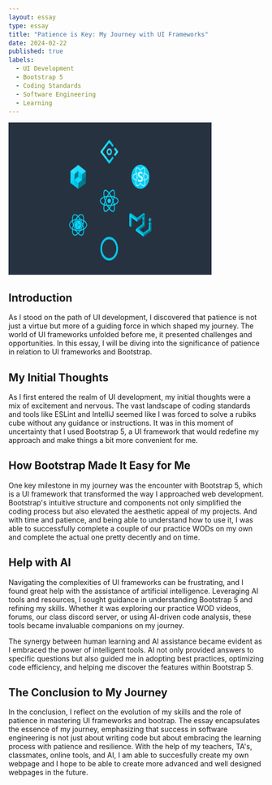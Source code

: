 ```yaml
---
layout: essay
type: essay
title: "Patience is Key: My Journey with UI Frameworks"
date: 2024-02-22
published: true
labels:
  - UI Development
  - Bootstrap 5
  - Coding Standards
  - Software Engineering
  - Learning
---
```


<img src="https://github.com/AustinV28/AustinV28.github.io/blob/main/img/react-ui-frameworks-the-best.jpg?raw=true" alt="Patience is Key" width="400" height="300">

## Introduction

As I stood on the path of UI development, I discovered that patience is not just a virtue but more of a guiding force in which shaped my journey. The world of UI frameworks unfolded before me, it presented challenges and opportunities. In this essay, I will be diving into the significance of patience in relation to UI frameworks and Bootstrap.

## My Initial Thoughts

As I first entered the realm of UI development, my initial thoughts were a mix of excitement and nervous. The vast landscape of coding standards and tools like ESLint and IntelliJ seemed like I was forced to solve a rubiks cube without any guidance or instructions. It was in this moment of uncertainty that I used Bootstrap 5, a UI framework that would redefine my approach and make things a bit more convenient for me.

## How Bootstrap Made It Easy for Me

One key milestone in my journey was the encounter with Bootstrap 5, which is a UI framework that transformed the way I approached web development. Bootstrap's intuitive structure and components not only simplified the coding process but also elevated the aesthetic appeal of my projects. And with time and patience, and being able to understand how to use it, I was able to successfully complete a couple of our practice WODs on my own and complete the actual one pretty decently and on time.

## Help with AI

Navigating the complexities of UI frameworks can be frustrating, and I found great help with the assistance of artificial intelligence. Leveraging AI tools and resources, I sought guidance in understanding Bootstrap 5 and refining my skills. Whether it was exploring our practice WOD videos, forums, our class discord server, or using AI-driven code analysis, these tools became invaluable companions on my journey.

The synergy between human learning and AI assistance became evident as I embraced the power of intelligent tools. AI not only provided answers to specific questions but also guided me in adopting best practices, optimizing code efficiency, and helping me discover the features within Bootstrap 5.

## The Conclusion to My Journey

In the conclusion, I reflect on the evolution of my skills and the role of patience in mastering UI frameworks and bootrap. The essay encapsulates the essence of my journey, emphasizing that success in software engineering is not just about writing code but about embracing the learning process with patience and resilience. With the help of my teachers, TA's, classmates, online tools, and AI, I am able to succesfully create my own webpage and I hope to be able to create more advanced and well designed webpages in the future.
